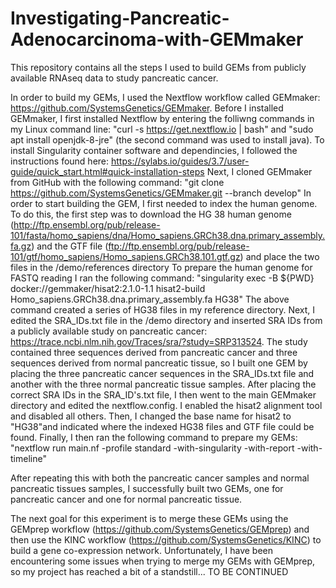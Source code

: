 # Investigating-Pancreatic-Adenocarcinoma-with-GEMmaker
This repository contains all the steps I used to build GEMs from publicly available RNAseq data to study pancreatic cancer. 

In order to build my GEMs, I used the Nextflow workflow called GEMmaker: https://github.com/SystemsGenetics/GEMmaker. Before I installed GEMmaker, I first installed Nextflow by entering the folliwng commands in my Linux command line: "curl -s https://get.nextflow.io | bash" and "sudo apt install openjdk-8-jre" (the second command was used to install java).
To install Singularity container software and dependincies, I followed the instructions found here: https://sylabs.io/guides/3.7/user-guide/quick_start.html#quick-installation-steps
Next, I cloned GEMmaker from GitHub with the following command: "git clone https://github.com/SystemsGenetics/GEMmaker.git --branch develop"
In order to start building the GEM, I first needed to index the human genome. To do this, the first step was to download the HG 38 human genome (http://ftp.ensembl.org/pub/release-101/fasta/homo_sapiens/dna/Homo_sapiens.GRCh38.dna.primary_assembly.fa.gz) and the GTF file (ftp://ftp.ensembl.org/pub/release-101/gtf/homo_sapiens/Homo_sapiens.GRCh38.101.gtf.gz) and place the two files in the /demo/references directory
To prepare the human genome for FASTQ reading I ran the following command: "singularity exec -B ${PWD} docker://gemmaker/hisat2:2.1.0-1.1 hisat2-build Homo_sapiens.GRCh38.dna.primary_assembly.fa HG38"
The above command created a series of HG38 files in my reference directory.
Next, I edited the SRA_IDs.txt file in the /demo directory and inserted SRA IDs from a publicly available study on pancreatic cancer: https://trace.ncbi.nlm.nih.gov/Traces/sra/?study=SRP313524. The study contained three sequences derived from pancreatic cancer and three sequences derived from normal pancreatic tissue, so I built one GEM by placing the three pancreatic cancer sequences in the SRA_IDs.txt file and another with the three normal pancreatic tissue samples.
After placing the correct SRA IDs in the SRA_ID's.txt file, I then went to the main GEMmaker directory and edited the nextflow.config. I enabled the hisat2 alignment tool and disabled all others. Then, I changed the base name for hisat2 to "HG38"and indicated where the indexed HG38 files and GTF file could be found.
Finally, I then ran the following command to prepare my GEMs: "nextflow run main.nf -profile standard -with-singularity -with-report -with-timeline"

After repeating this with both the pancreatic cancer samples and normal pancreatic tissues samples, I successfully built two GEMs, one for pancreatic cancer and one for normal pancreatic tissue. 

The next goal for this experiment is to merge these GEMs using the GEMprep workflow (https://github.com/SystemsGenetics/GEMprep) and then use the KINC workflow (https://github.com/SystemsGenetics/KINC) to build a gene co-expression network. Unfortunately, I have been encountering some issues when trying to merge my GEMs with GEMprep, so my project has reached a bit of a standstill... TO BE CONTINUED
